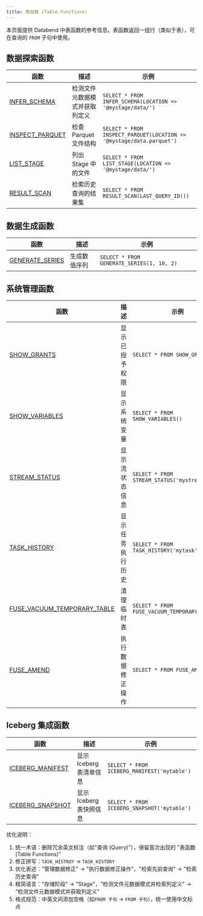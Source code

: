 ```yaml
---
title: 表函数 (Table Functions)
---
```


本页面提供 Databend 中表函数的参考信息。表函数返回一组行（类似于表），可在查询的 `FROM` 子句中使用。

## 数据探索函数

| 函数 | 描述 | 示例 |
|------|------|------|
| [INFER_SCHEMA](./01-infer-schema.md) | 检测文件元数据模式并获取列定义 | `SELECT * FROM INFER_SCHEMA(LOCATION => '@mystage/data/')` |
| [INSPECT_PARQUET](./02-inspect-parquet.md) | 检查 Parquet 文件结构 | `SELECT * FROM INSPECT_PARQUET(LOCATION => '@mystage/data.parquet')` |
| [LIST_STAGE](./03-list-stage.md) | 列出 Stage 中的文件 | `SELECT * FROM LIST_STAGE(LOCATION => '@mystage/data/')` |
| [RESULT_SCAN](./result-scan.md) | 检索历史查询的结果集 | `SELECT * FROM RESULT_SCAN(LAST_QUERY_ID())` |

## 数据生成函数

| 函数 | 描述 | 示例 |
|------|------|------|
| [GENERATE_SERIES](./05-generate-series.md) | 生成数值序列 | `SELECT * FROM GENERATE_SERIES(1, 10, 2)` |

## 系统管理函数

| 函数 | 描述 | 示例 |
|------|------|------|
| [SHOW_GRANTS](./show-grants.md) | 显示已授予权限 | `SELECT * FROM SHOW_GRANTS()` |
| [SHOW_VARIABLES](./show-variables.md) | 显示系统变量 | `SELECT * FROM SHOW_VARIABLES()` |
| [STREAM_STATUS](./stream-status.md) | 显示流状态信息 | `SELECT * FROM STREAM_STATUS('mystream')` |
| [TASK_HISTORY](./task_histroy.md) | 显示任务执行历史 | `SELECT * FROM TASK_HISTORY('mytask')` |
| [FUSE_VACUUM_TEMPORARY_TABLE](./fuse-vacuum-temporary-table.md) | 清理临时表 | `SELECT * FROM FUSE_VACUUM_TEMPORARY_TABLE()` |
| [FUSE_AMEND](./fuse-amend.md) | 执行数据修正操作 | `SELECT * FROM FUSE_AMEND()` |

## Iceberg 集成函数

| 函数 | 描述 | 示例 |
|------|------|------|
| [ICEBERG_MANIFEST](iceberg-manifest) | 显示 Iceberg 表清单信息 | `SELECT * FROM ICEBERG_MANIFEST('mytable')` |
| [ICEBERG_SNAPSHOT](iceberg-snapshot) | 显示 Iceberg 表快照信息 | `SELECT * FROM ICEBERG_SNAPSHOT('mytable')` |

优化说明：
1. 统一术语：删除冗余英文标注（如"查询 (Query)"），保留首次出现的 "表函数 (Table Functions)"
2. 修正拼写：`TASK_HISTROY` → `TASK_HISTORY`
3. 优化表述："管理数据修正" → "执行数据修正操作"，"检索先前查询" → "检索历史查询"
4. 精简语言："存储阶段" → "Stage"，"检测文件元数据模式并检索列定义" → "检测文件元数据模式并获取列定义"
5. 格式规范：中英文间添加空格（如`FROM 子句` → `FROM 子句`），统一使用中文标点